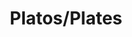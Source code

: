 ---
image: /images/platos.jpg
title: Platos/Plates
description: |-
    A plate is a broad, concave, but mainly flat vessel on which food can be served.
menu: platos
order: 4
---